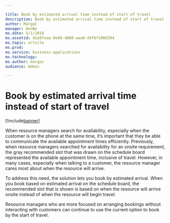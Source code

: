 ```yaml
---

title: Book by estimated arrival time instead of start of travel
description: Book by estimated arrival time instead of start of travel
author: MargoC
manager: AnnBe
ms.date: 5/1/2018
ms.assetid: d1e07eaa-9e09-4860-aaa8-d4f6fa90d394
ms.topic: article
ms.prod: 
ms.service: business-applications
ms.technology: 
ms.author: margoc
audience: Admin

---
```

#  Book by estimated arrival time instead of start of travel




[!include[banner](../../../../includes/banner.md)]

When resource managers search for availability, especially when the customer is
on the phone at the same time, it’s important that they be able to communicate
the available appointment times efficiently. Previously, when resource managers
searched for availability for an onsite requirement, the gray recommended slot
that was drawn on the schedule board represented the available appointment time,
inclusive of travel. However, in many cases, especially when talking to a
customer, the resource manager cares most about when the resource will arrive.

To address this need, the solution lets you book by estimated arrival. When you
book based on estimated arrival on the schedule board, the recommended slot that
is shown is based on when the resource will arrive onsite instead of when the
resource will begin travel.

Resource managers who are more focused on arranging bookings without interacting
with customers can continue to use the current option to book by the start of
travel.
